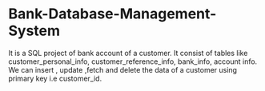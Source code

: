 # Bank-Database-Management-System
It is a SQL project of bank account of a customer. It consist of tables like customer_personal_info, customer_reference_info, bank_info, account info.
We can insert , update ,fetch and delete the data of a customer using primary key i.e customer_id.
